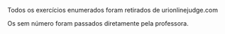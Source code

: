 Todos os exercícios enumerados foram retirados de urionlinejudge.com

Os sem número foram passados diretamente pela professora.
